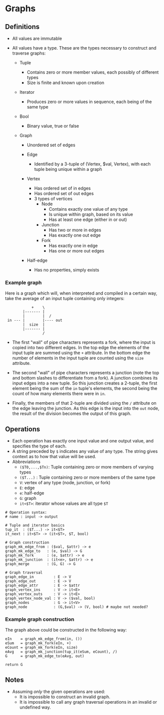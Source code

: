 # Graphs

## Definitions

- All values are immutable
- All values have a type. These are the types necessary to construct and
  traverse graphs:

    - Tuple
        - Contains zero or more member values, each possibly of different types
        - Size is finite and known upon creation

    - Iterator
        - Produces zero or more values in sequence, each being of the same type

    - Bool
        - Binary value, true or false

    - Graph
        - Unordered set of edges

        - Edge
            - Identified by a 3-tuple of (Vertex, $val, Vertex), with each tuple
              being unique within a graph

        - Vertex
            - Has ordered set of in edges
            - Has ordered set of out edges
            - 3 types of vertices
                - Node
                    - Contains exactly one value of any type
                    - Is unique within graph, based on its value
                    - Has at least one edge (either in or out)
                - Junction
                    - Has two or more in edges
                    - Has exactly one out edge
                - Fork
                    - Has exactly one in edge
                    - Has one or more out edges

        - Half-edge
            - Has no properties, simply exists

### Example graph

Here is a graph which will, when interpreted and compiled in a certain way,
take the average of an input tuple containing only integers:

```
            +    \
        |------- |
        |        |  /
 in --- |        |---- out
        |  size  |
        |------- |
                 /
```

- The first "wall" of pipe characters represents a fork, where the input is
  copied into two different edges. In the top edge the elements of the input
  tuple are summed using the `+` attribute. In the bottom edge the
  number of elements in the input tuple are counted using the `size` attribute.

- The second "wall" of pipe characters represents a junction (note the top and
  bottom slashes to differentiate from a fork). A junction combines its input
  edges into a new tuple. So this junction creates a 2-tuple, the first element
  being the sum of the `in` tuple's elements, the second being the count of how
  many elements there were in `in`.

- Finally, the members of that 2-tuple are divided using the `/` attribute on
  the edge leaving the junction. As this edge is the input into the `out` node,
  the result of the division becomes the output of this graph.

## Operations

* Each operation has exactly one input value and one output value, and specifies
  the type of each.
* A string preceded by `$` indicates any value of any type. The string gives
  context as to how that value will be used.
* Abbreviations
    - `($T0,...,$Tn)`: Tuple containing zero or more members of varying types
    - `($T...)` : Tuple containing zero or more members of the same type
    - `V`: vertex of any type (node, junction, or fork)
    - `E`: edge
    - `e`: half-edge
    - `G`: graph
    - `it<$T>`: iterator whose values are all type `$T`

```
# Operation syntax:
# name : input -> output

# Tuple and iterator basics
tup_it  : ($T...) -> it<$T>
it_next : it<$T> -> (it<$T>, $T, bool)

# Graph construction
graph_mk_edge_from : ($val, $attr) -> e
graph_mk_edge_to   : (e, $val) -> G
graph_mk_fork      : (e, $attr) -> e
graph_mk_junction  : (it<e>, $attr) -> e
graph_merge        : (G, G) -> G

# Graph traversal
graph_edge_in         : E -> V
graph_edge_out        : E -> V
graph_edge_attr       : E -> $attr
graph_vertex_ins      : V -> it<E>
graph_vertex_outs     : V -> it<E>
graph_vertex_node_val : V -> ($val, bool)
graph_nodes           : G -> it<V>
graph_node            : (G,$val) -> (V, bool) # maybe not needed?
```

### Example graph construction

The graph above could be constructed in the following way:

```
eIn    = graph_mk_edge_from(in, ())
eSum   = graph_mk_fork(eIn, +)
eCount = graph_mk_fork(eIn, size)
eAvg   = graph_mk_junction(tup_it(eSum, eCount), /)
G      = graph_mk_edge_to(eAvg, out)

return G
```

## Notes

- Assuming _only_ the given operations are used:
    - It is impossible to construct an invalid graph.
    - It is impossible to call any graph traversal operations in an invalid or
      undefined way.
